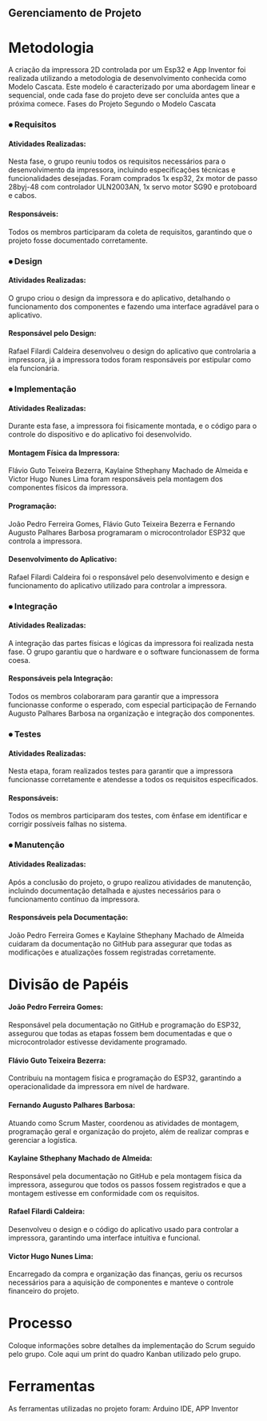 ## Gerenciamento de Projeto


# Metodologia

 A criação da impressora 2D controlada por um Esp32 e App Inventor foi realizada utilizando a metodologia de desenvolvimento conhecida como Modelo Cascata. Este modelo é caracterizado por uma abordagem linear e sequencial, onde cada fase do projeto deve ser concluída antes que a próxima comece. 
Fases do Projeto Segundo o Modelo Cascata

 
### ⦁ Requisitos

#### Atividades Realizadas:
 Nesta fase, o grupo reuniu todos os requisitos necessários para o desenvolvimento da  impressora, incluindo especificações técnicas e funcionalidades desejadas. Foram comprados 1x esp32, 2x motor de passo 28byj-48 com controlador ULN2003AN, 1x servo motor SG90 e protoboard e cabos.
#### Responsáveis: 
 Todos os membros participaram da coleta de requisitos, garantindo que o projeto fosse documentado corretamente.

### ⦁ Design
 
#### Atividades Realizadas: 
O grupo criou o design da impressora e do aplicativo, detalhando o funcionamento dos componentes e fazendo uma interface agradável para o aplicativo.
#### Responsável pelo Design: 
Rafael Filardi Caldeira desenvolveu o design do aplicativo que controlaria a impressora, já a impressora todos foram responsáveis por estipular como ela funcionária.

### ⦁	Implementação
 
#### Atividades Realizadas: 
Durante esta fase, a impressora foi fisicamente montada, e o código para o controle do dispositivo e do aplicativo foi desenvolvido.
#### Montagem Física da Impressora: 
Flávio Guto Teixeira Bezerra, Kaylaine Sthephany Machado de Almeida e Victor Hugo Nunes Lima foram responsáveis pela montagem dos componentes físicos da impressora.
#### Programação: 
João Pedro Ferreira Gomes, Flávio Guto Teixeira Bezerra e Fernando Augusto Palhares Barbosa programaram o microcontrolador ESP32 que controla a impressora.
#### Desenvolvimento do Aplicativo: 
Rafael Filardi Caldeira foi o responsável pelo desenvolvimento e design e funcionamento do aplicativo utilizado para controlar a impressora.

### ⦁	Integração
 
#### Atividades Realizadas: 
A integração das partes físicas e lógicas da impressora foi realizada nesta fase. O grupo garantiu que o hardware e o software funcionassem de forma coesa.
#### Responsáveis pela Integração: 
Todos os membros colaboraram para garantir que a impressora funcionasse conforme o esperado, com especial participação de Fernando Augusto Palhares Barbosa na organização e integração dos componentes.

### ⦁	Testes
  
#### Atividades Realizadas: 
Nesta etapa, foram realizados testes para garantir que a impressora funcionasse corretamente e atendesse a todos os requisitos especificados.
#### Responsáveis: 
Todos os membros participaram dos testes, com ênfase em identificar e corrigir possíveis falhas no sistema.

### ⦁	Manutenção
  
#### Atividades Realizadas: 
Após a conclusão do projeto, o grupo realizou atividades de manutenção, incluindo documentação detalhada e ajustes necessários para o funcionamento contínuo da impressora.
#### Responsáveis pela Documentação: 
João Pedro Ferreira Gomes e Kaylaine Sthephany Machado de Almeida cuidaram da documentação no GitHub para assegurar que todas as modificações e atualizações fossem registradas corretamente.


# Divisão de Papéis

#### João Pedro Ferreira Gomes: 
Responsável pela documentação no GitHub e programação do ESP32, assegurou que todas as etapas fossem bem documentadas e que o microcontrolador estivesse devidamente programado.

#### Flávio Guto Teixeira Bezerra: 
Contribuiu na montagem física e programação do ESP32, garantindo a operacionalidade da impressora em nível de hardware.

#### Fernando Augusto Palhares Barbosa: 
Atuando como Scrum Master, coordenou as atividades de montagem, programação geral e organização do projeto, além de realizar compras e gerenciar a logística.

#### Kaylaine Sthephany Machado de Almeida: 
Responsável pela documentação no GitHub e pela montagem física da impressora, assegurou que todos os passos fossem registrados e que a montagem estivesse em conformidade com os requisitos.

#### Rafael Filardi Caldeira: 
Desenvolveu o design e o código do aplicativo usado para controlar a impressora, garantindo uma interface intuitiva e funcional.

#### Victor Hugo Nunes Lima: 
Encarregado da compra e organização das finanças, geriu os recursos necessários para a aquisição de componentes e manteve o controle financeiro do projeto.


# Processo

Coloque  informações sobre detalhes da implementação do Scrum seguido pelo grupo. Cole aqui um print do quadro Kanban utilizado pelo grupo.
 

# Ferramentas

As ferramentas utilizadas no projeto foram: Arduino IDE, APP Inventor

